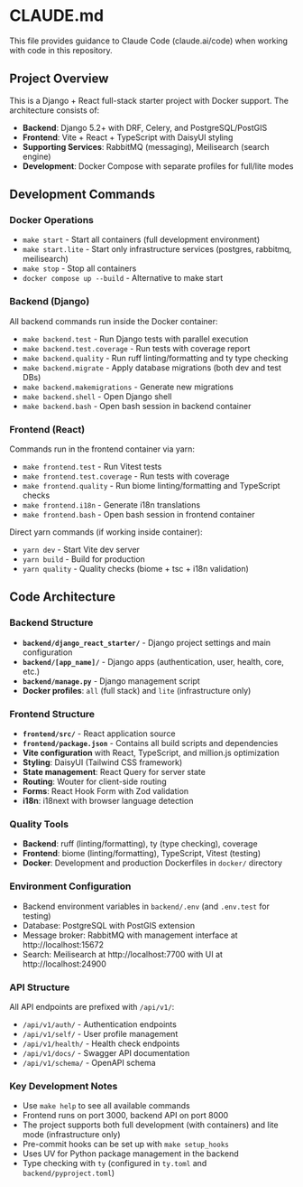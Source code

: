 # CLAUDE.md

This file provides guidance to Claude Code (claude.ai/code) when working with code in this repository.

## Project Overview

This is a Django + React full-stack starter project with Docker support. The architecture consists of:

- **Backend**: Django 5.2+ with DRF, Celery, and PostgreSQL/PostGIS
- **Frontend**: Vite + React + TypeScript with DaisyUI styling
- **Supporting Services**: RabbitMQ (messaging), Meilisearch (search engine)
- **Development**: Docker Compose with separate profiles for full/lite modes

## Development Commands

### Docker Operations
- `make start` - Start all containers (full development environment)  
- `make start.lite` - Start only infrastructure services (postgres, rabbitmq, meilisearch)
- `make stop` - Stop all containers
- `docker compose up --build` - Alternative to make start

### Backend (Django)
All backend commands run inside the Docker container:

- `make backend.test` - Run Django tests with parallel execution
- `make backend.test.coverage` - Run tests with coverage report
- `make backend.quality` - Run ruff linting/formatting and ty type checking
- `make backend.migrate` - Apply database migrations (both dev and test DBs)
- `make backend.makemigrations` - Generate new migrations
- `make backend.shell` - Open Django shell
- `make backend.bash` - Open bash session in backend container

### Frontend (React)
Commands run in the frontend container via yarn:

- `make frontend.test` - Run Vitest tests
- `make frontend.test.coverage` - Run tests with coverage
- `make frontend.quality` - Run biome linting/formatting and TypeScript checks
- `make frontend.i18n` - Generate i18n translations
- `make frontend.bash` - Open bash session in frontend container

Direct yarn commands (if working inside container):
- `yarn dev` - Start Vite dev server
- `yarn build` - Build for production
- `yarn quality` - Quality checks (biome + tsc + i18n validation)

## Code Architecture

### Backend Structure
- **`backend/django_react_starter/`** - Django project settings and main configuration
- **`backend/[app_name]/`** - Django apps (authentication, user, health, core, etc.)
- **`backend/manage.py`** - Django management script
- **Docker profiles**: `all` (full stack) and `lite` (infrastructure only)

### Frontend Structure  
- **`frontend/src/`** - React application source
- **`frontend/package.json`** - Contains all build scripts and dependencies
- **Vite configuration** with React, TypeScript, and million.js optimization
- **Styling**: DaisyUI (Tailwind CSS framework)
- **State management**: React Query for server state
- **Routing**: Wouter for client-side routing
- **Forms**: React Hook Form with Zod validation
- **i18n**: i18next with browser language detection

### Quality Tools
- **Backend**: ruff (linting/formatting), ty (type checking), coverage
- **Frontend**: biome (linting/formatting), TypeScript, Vitest (testing)
- **Docker**: Development and production Dockerfiles in `docker/` directory

### Environment Configuration
- Backend environment variables in `backend/.env` (and `.env.test` for testing)
- Database: PostgreSQL with PostGIS extension
- Message broker: RabbitMQ with management interface at http://localhost:15672
- Search: Meilisearch at http://localhost:7700 with UI at http://localhost:24900

### API Structure
All API endpoints are prefixed with `/api/v1/`:
- `/api/v1/auth/` - Authentication endpoints
- `/api/v1/self/` - User profile management  
- `/api/v1/health/` - Health check endpoints
- `/api/v1/docs/` - Swagger API documentation
- `/api/v1/schema/` - OpenAPI schema

### Key Development Notes
- Use `make help` to see all available commands
- Frontend runs on port 3000, backend API on port 8000
- The project supports both full development (with containers) and lite mode (infrastructure only)
- Pre-commit hooks can be set up with `make setup_hooks`
- Uses UV for Python package management in the backend
- Type checking with `ty` (configured in `ty.toml` and `backend/pyproject.toml`)